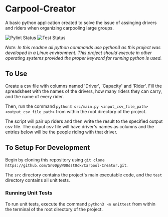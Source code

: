 # Carpool-Creator

A basic python application created to solve the issue of assinging drivers and riders when organizing carpooling large groups. 

![Pylint Status](https://github.com/github/docs/actions/workflows/pylint.yml/badge.svg?event=push)
![Test Status](https://github.com/github/docs/actions/workflows/unittest.yml/badge.svg?event=push)

_Note: In this readme all python commands use python3 as this project was developed in a Linux environment. This project should execute in other operating systems provided the proper keyword for running python is used._

## To Use
Create a csv file with columns named 'Driver', 'Capacity' and 'Rider'. Fill the spreadsheet with the names of the drivers, how many riders they can carry, and the name of every rider. 

Then, run the command `python3 src/main.py <input_csv_file_path> <output_csv_file_path>` from within the root directory of the project. 

The script will pair up riders and then write the result to the specified output csv file. The output csv file will have driver's names as columns and the entries below will be the people riding with that driver. 

## To Setup For Development
Begin by cloning this repository using `git clone https://github.com/Sn00pyW00dst0ck/Carpool-Creator.git`. 

The `src` directory contains the project's main executable code, and the `test` directory contains all unit tests. 

### Running Unit Tests
To run unit tests, execute the command `python3 -m unittest` from within the terminal of the root directory of the project. 
